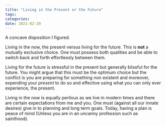 ```yaml
---
title: "Living in the Present or the Future"
tags:
categories: 
date: 2021-02-20
---
```


A concave disposition I figured.  

Living in the now, the present versus living for the future. This is **not** a mutually exclusive choice. One must possess both qualities and be able to switch back and forth effortlessly between them.    

Living for the future is stressful in the present but generally blissful for the future. You might argue that this must be the optimum choice but the conflict is you are preparing for something non existent and moreover, expending your _present_ to do so and effective using what you can only ever experience, the present.

Living in the now is equally perilous as we live in modern times and there are certain expectations from me and you. One must (against all our innate desires) give in to planning and long term goals. Today, having a plan is peace of mind (Unless you are in an uncanny profession such as sainthood).

